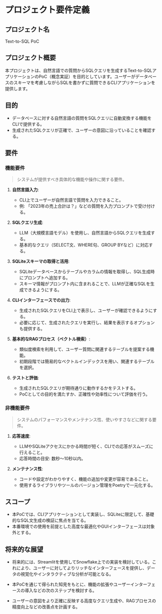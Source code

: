 # プロジェクト要件定義

## プロジェクト名

Text-to-SQL PoC

## プロジェクト概要

本プロジェクトは、自然言語での質問からSQLクエリを生成するText-to-SQLアプリケーションのPoC（概念実証）を目的としています。ユーザーがデータベースのスキーマを考慮しながらSQLを書かずに質問できるCLIアプリケーションを提供します。

## 目的

- データベースに対する自然言語の質問をSQLクエリに自動変換する機能をCLIで提供する。
- 生成されたSQLクエリが正確で、ユーザーの意図に沿っていることを確認する。

## 要件

### 機能要件
>
> システムが提供すべき具体的な機能や操作に関する要件。

1. **自然言語入力**:
   - CLI上でユーザーが自然言語で質問を入力できること。
   - 例: 「2023年の売上合計は？」などの質問を入力プロンプトで受け付ける。

2. **SQLクエリ生成**:
   - LLM（大規模言語モデル）を使用し、自然言語からSQLクエリを生成する。
   - 基本的なクエリ（SELECT文、WHERE句、GROUP BYなど）に対応する。

3. **SQLiteスキーマの取得と活用**:
   - SQLiteデータベースからテーブルやカラムの情報を取得し、SQL生成時にプロンプトへ追加する。
   - スキーマ情報がプロンプト内に含まれることで、LLMが正確なSQLを生成できるようにする。

4. **CLIインターフェースでの出力**:
   - 生成されたSQLクエリをCLI上で表示し、ユーザーが確認できるようにする。
   - 必要に応じて、生成されたクエリを実行し、結果を表示するオプションも提供する。

5. **基本的なRAGプロセス（ベクトル検索）**:
   - 類似度検索を利用して、ユーザー質問に関連するテーブルを提案する機能。
   - 初期段階では簡易的なベクトルインデックスを用い、関連するテーブルを選択。

6. **テストと評価**:
   - 生成されたSQLクエリが期待通りに動作するかをテストする。
   - PoCとしての目的を満たすか、正確性や効率性について評価を行う。

### 非機能要件
>
> システムのパフォーマンスやメンテナンス性、使いやすさなどに関する要件。

1. **応答速度**:
   - LLMやSQLiteアクセスにかかる時間が短く、CLIでの応答がスムーズに行えること。
   - 応答時間の目安: 数秒〜10秒以内。

2. **メンテナンス性**:
   - コードや設定がわかりやすく、機能の追加や変更が容易であること。
   - 使用するライブラリやツールのバージョン管理をPoetryで一元化する。

## スコープ

- 本PoCでは、CLIアプリケーションとして実装し、SQLiteに限定して、基礎的なSQL文生成の検証に焦点を当てる。
- 本番環境での使用を前提とした高度な最適化やGUIインターフェースは対象外とする。

## 将来的な展望

- 将来的には、Streamlitを使用してSnowflake上での実装を検討している。これにより、ユーザーに対してよりリッチなインターフェースを提供し、データの視覚化やインタラクティブな分析が可能となる。

- 本PoCを通じて得られた知見をもとに、機能の拡張やユーザーインターフェースの導入などの次のステップを検討する。
- ユーザーの意図をより正確に反映する高度なクエリ生成や、RAGプロセスの精度向上などの改善点を計画する。
